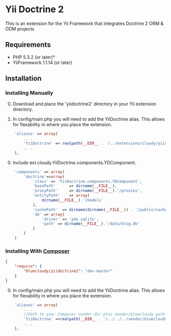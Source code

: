 Yii Doctrine 2
============

This is an extension for the Yii Framework that integrates Doctrine 2 ORM & ODM projects 

## Requirements

* PHP 5.3.2 (or later)*
* YiiFramework 1.1.14 (or later)

## Installation

### Installing Manually 
0. Download and place the 'yiidoctrine2' directory in your Yii extension directory.

0. In config/main.php you will need to add the YiiDoctrine alias. This allows for flexability in where you place the extension.

```php
	'aliases' => array(
		.. .
        'YiiDoctrine' => realpath(__DIR__ . '/../extensions/cloudy/yiidoctrine2'),
        .. .
	),
```

0. Include ext.cloudy.YiiDoctrine.components.YDComponent.  

```php
	'components' => array(
		'doctrine'=>array(
			'class' => 'YiiDoctrine.components.YDComponent',
			'basePath'      => dirname(__FILE__),
			'proxyPath'     => dirname(__FILE__).'/proxies',
			'entityPath'    => array(
				dirname(__FILE__).'/models'
			),
			'cachePath'  => dirname(dirname(__FILE__)) . '/public/cache',
			'db' => array(
				'driver' => 'pdo_sqlite',
				'path' => dirname(__FILE__).'/data/blog.db'
			)
		)
	)
```

### Installing With [Composer](http://getcomposer.org)

```JSON
{
    "require": {
        "bluecloudy/yiidoctrine2": "dev-master"
    }
}
```

0. In config/main.php you will need to add the YiiDoctrine alias. This allows for flexability in where you place the extension.

```php
	'aliases' => array(
		.. .
		//Path to your Composer vendor dir plus vendor/bluecloudy path
		'YiiDoctrine' =>realpath(__DIR__ . '/../../../vendor/bluecloudy/yiidoctrine2/cloudy/yiidoctrine2'),
        .. .
	),
```

